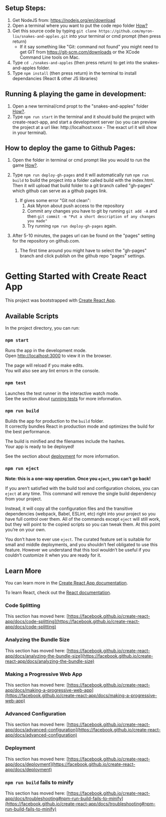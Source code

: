 ## Setup Steps:

1. Get NodeJS from: https://nodejs.org/en/download
2. Open a terminal where you want to put the code repo folder [How?](https://www.groovypost.com/howto/open-command-window-terminal-window-specific-folder-windows-mac-linux/)
3. Get this source code by typing `git clone https://github.com/myron-liu/snakes-and-apples.git` into your terminal or cmd prompt (then press return)
   - If it say something like "Git: command not found" you might need to get GIT from https://git-scm.com/downloads or the XCode Command Line tools on Mac.
4. Type `cd ./snakes-and-apples` (then press return) to get into the snakes-and-apples folder.
5. Type `npm install` (then press return) in the terminal to install dependancies (React & other JS libraries)

## Running & playing the game in development:

1. Open a new terminal/cmd propt to the "snakes-and-apples" folder [How?](https://www.groovypost.com/howto/open-command-window-terminal-window-specific-folder-windows-mac-linux/).
2. Type `npm run start` in the terminal and it should build the project with create-react-app, and start a development server (so you can preview the project at a url like: http://localhost:xxxx - The exact url it will show in your terminal).

## How to deploy the game to Github Pages:

1. Open the folder in terminal or cmd prompt like you would to run the game [How?](https://www.groovypost.com/howto/open-command-window-terminal-window-specific-folder-windows-mac-linux/).
2. Type `npm run deploy-gh-pages` and it will automatically run `npm run build` to build the project into a folder called build with the index.html. Then it will upload that build folder to a git branch called "gh-pages" which github can serve as a github pages link.
    1. If gives some error "Git not clean":
         1. Ask Myron about push access to the repository
         1. Commit any changes you have to git by running `git add -A` and then `git commit -m "Put a short description of any changes you made"`
         2. Try running `npm run deploy-gh-pages` again.

3. After 5-10 minutes, the pages url can be found on the "pages" setting for the repository on github.com.
   1. The first time around you might have to select the "gh-pages" branch and click publish on the github repo "pages" settings.

# Getting Started with Create React App

This project was bootstrapped with [Create React App](https://github.com/facebook/create-react-app).

## Available Scripts

In the project directory, you can run:

### `npm start`

Runs the app in the development mode.\
Open [http://localhost:3000](http://localhost:3000) to view it in the browser.

The page will reload if you make edits.\
You will also see any lint errors in the console.

### `npm test`

Launches the test runner in the interactive watch mode.\
See the section about [running tests](https://facebook.github.io/create-react-app/docs/running-tests) for more information.

### `npm run build`

Builds the app for production to the `build` folder.\
It correctly bundles React in production mode and optimizes the build for the best performance.

The build is minified and the filenames include the hashes.\
Your app is ready to be deployed!

See the section about [deployment](https://facebook.github.io/create-react-app/docs/deployment) for more information.

### `npm run eject`

**Note: this is a one-way operation. Once you `eject`, you can’t go back!**

If you aren’t satisfied with the build tool and configuration choices, you can `eject` at any time. This command will remove the single build dependency from your project.

Instead, it will copy all the configuration files and the transitive dependencies (webpack, Babel, ESLint, etc) right into your project so you have full control over them. All of the commands except `eject` will still work, but they will point to the copied scripts so you can tweak them. At this point you’re on your own.

You don’t have to ever use `eject`. The curated feature set is suitable for small and middle deployments, and you shouldn’t feel obligated to use this feature. However we understand that this tool wouldn’t be useful if you couldn’t customize it when you are ready for it.

## Learn More

You can learn more in the [Create React App documentation](https://facebook.github.io/create-react-app/docs/getting-started).

To learn React, check out the [React documentation](https://reactjs.org/).

### Code Splitting

This section has moved here: [https://facebook.github.io/create-react-app/docs/code-splitting](https://facebook.github.io/create-react-app/docs/code-splitting)

### Analyzing the Bundle Size

This section has moved here: [https://facebook.github.io/create-react-app/docs/analyzing-the-bundle-size](https://facebook.github.io/create-react-app/docs/analyzing-the-bundle-size)

### Making a Progressive Web App

This section has moved here: [https://facebook.github.io/create-react-app/docs/making-a-progressive-web-app](https://facebook.github.io/create-react-app/docs/making-a-progressive-web-app)

### Advanced Configuration

This section has moved here: [https://facebook.github.io/create-react-app/docs/advanced-configuration](https://facebook.github.io/create-react-app/docs/advanced-configuration)

### Deployment

This section has moved here: [https://facebook.github.io/create-react-app/docs/deployment](https://facebook.github.io/create-react-app/docs/deployment)

### `npm run build` fails to minify

This section has moved here: [https://facebook.github.io/create-react-app/docs/troubleshooting#npm-run-build-fails-to-minify](https://facebook.github.io/create-react-app/docs/troubleshooting#npm-run-build-fails-to-minify)
